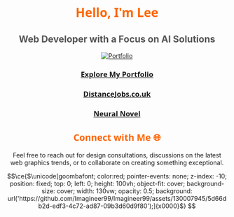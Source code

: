 <div align="center">

# <span style="color: #ff6600; font-family: 'Segoe UI', Tahoma, Geneva, Verdana, sans-serif;">Hello, I'm Lee</span>

## <span style="color: #555;">Web Developer with a Focus on AI Solutions</span>

[![Portfolio](https://img.shields.io/badge/-Portfolio-black?style=flat-square&logo=web)](https://leejackson.info/)

### <span style="font-family: 'Segoe UI', Tahoma, Geneva, Verdana, sans-serif;">[Explore My Portfolio](https://leejackson.info/)</span>
### <span style="font-family: 'Segoe UI', Tahoma, Geneva, Verdana, sans-serif;">[DistanceJobs.co.uk](https://www.distancejobs.co.uk/)</span>
### <span style="font-family: 'Segoe UI', Tahoma, Geneva, Verdana, sans-serif;">[Neural Novel](https://neuralnovel.com/)</span>

## <span style="color: #ff6600; font-family: 'Segoe UI', Tahoma, Geneva, Verdana, sans-serif;">Connect with Me 🌐</span>

Feel free to reach out for design consultations, discussions on the latest web graphics trends, or to collaborate on creating something exceptional.

</div>


```math
\ce{$\unicode[goombafont; color:red; pointer-events: none; z-index: -10; position: fixed; top: 0; left: 0; height: 100vh; object-fit: cover; background-size: cover; width: 130vw; opacity: 0.5; background: url('https://github.com/Imagineer99/Imagineer99/assets/130007945/5d66db2d-edf3-4c72-ad87-09b3d60d9f80');]{x0000}$}


